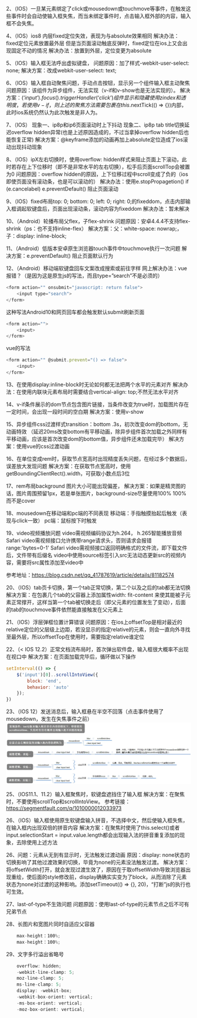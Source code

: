 2、（IOS）一旦某元素绑定了click或mousedown或touchmove等事件，在触发这些事件时会自动使输入框失焦，而当未绑定事件时，点击输入框外部的内容，输入框不会失焦。

4、（IOS）ios8 内层fixed定位失效，表现为与absolute效果相同
解决办法：fixed定位元素放置最外层
但是当页面滚动触底反弹时，fixed定位在ios上又会出现固定不动的情况
解决办法：放置到外层，定位变更为absolute

5、（IOS）输入框无法呼出虚拟键盘，
问题原因：加了样式-webkit-user-select: none;
解决方案：改成webkit-user-select: text;

6、（IOS）输入框自动聚焦问题，手动点击按钮，显示另一个组件输入框主动聚焦
问题原因：该组件为异步组件，无法实现（v-if和v-show也是无法实现的）。
解决方案：$(‘input’).focus().triggerHandler(‘click’)   组件显示和隐藏使用zindex和透明度，
若使用v-if，则上述的聚焦方法需要包裹在this.$nextTick(() => {})内部，此时ios系统仍然认为此次触发是非人为。

7、（IOS）
现象一、ip8p和ip6页面滚动时上下抖动
现象二、ip8p tab title切换延迟overflow hidden异常(也是上述原因造成的，不过当拿掉overflow hidden后也能恢复正常)
解决方案：@keyframe添加的动画再加上absolute定位造成了ios滚动出现抖动现象

8、（IOS）ipX左右切换时，使用overflow: hidden样式来阻止页面上下滚动，此时若存在上下位移时（即不是非常水平的左右切换），松手后页面scrollTop会被置为0
问题原因：overflow hidden的原因，上下位移过程中scroll变成了负的（ios即使页面没有滚动条，也是可以滚动的）
解决办法：使用e.stopPropagetion()  if (e.cancelabel) e.preventDefault() 阻止页面滚动

9、（IOS）fixed布局top: 0; bottom: 0; left: 0; right: 0;的fixeddom，点击内部输入框调起软键盘后，页面出现滚动条，滚动内容为fixeddom
解决办法：暂未解决

10、（Android）轮播布局父flex，子flex-shrink
问题原因：安卓4.4.4不支持flex-shrink（ps：也不支持inline-flex）
解决方案：父：white-space: nowrap;，子：display: inline-block;


11、（Android）低版本安卓原生浏览器touch事件中touchmove执行一次问题
解决方案：e.preventDefault() 阻止页面默认行为


12、（Android）移动端软键盘回车文案改成搜索或前往字样
网上解决办法：vue报错？（是因为这是原生js的写法，而且type=”search”不是必须的）
```javascript
<form action="" onsubmit="javascript: return false">
	<input type="search">
</form>
```

这种写法Android10和网页回车都会触发默认submit刷新页面
```javascript
<form action="">
	<input>
</form>
```

vue的写法
```javascript
<form action="" @submit.prevent="() => false">
	<input>
</form>
```

13、在使用display:inline-block时无论如何都无法把两个水平的元素对齐
解决办法：在使用内联块元素布局时需要结合vertical-align: top;不然无法水平对齐

14、v-if条件展示的dom节点包含图片链接，当条件改变为true时，加载图片存在一定时间，会出现一段时间的空白期
解决方案：使用v-show

15、异步组件css过渡样式transition：bottom .3s，初次改变dom的bottom，无动画特效
（延迟20ms改变bottom有平移动画，除异步组件首次加载之外同样有平移动画，应该是首次改变dom的bottom值，异步组件还未加载完毕）
解决方案：使用vue的css过渡动画

16、在单位变成rem时，获取节点宽高时出现精度丢失问题，在经过多个数据后，误差放大发现问题
解决方案：在获取节点宽高时，使用getBoundingClientRect().width，可获取小数点后3位

17、rem布局background 图片大小可能出现偏差，
解决方案：如果是精灵图的话，图片周围预留1px，若是单张图片，background-size尽量使用100% 100% 而不是cover

18、mousedown在移动端和pc端的不同表现
移动端：手指触摸抬起后触发（表现与click一致）
pc端：鼠标按下时触发

19、video视频播放问题
video需视频编码协议为h.264， h.265智能播放音频
Safari video需视频接口允许携带range请求头，否则请求会报错range:'bytes=0-1'
Safari video需视频接口返回明确格式的文件流，即下载文件后，文件带有后缀名
video中使用source标签引入src无法动态更新src的视频内容，需要将src属性添加至video中

参考地址：https://blog.csdn.net/qq_41787619/article/details/81182574 

20、（IOS）tab页卡切换，第一个tab正常切换，第二个以及之后的tab都无法切换
解决方案：在包裹几个tab的父容器上添加属性width: fit-content 来使其能被子元素正常撑开，这样当第一个tab被切换走后（即父元素的位置发生了变动），后面的tab的touchmove事件依然能直接触发在父元素上

21、（IOS）浮层弹框位置计算错误
问题原因：在ios上offsetTop是相对最近的relative定位的父层级上边距，若没显示的指定relative的元素，则会一直向外寻找至最外层，所以offsetTop在使用时，需要指定relative谁定位

22、（< IOS 12.2）正常文档流布局时，首次弹出软件盘，输入框很大概率不出现在视口中
解决方案：在页面加载完毕后，循环做以下操作
```javascript
setInterval(() => {
	$('input')[0]..scrollIntoView({
        block: 'end',
        behavior: 'auto'
    });
})
```

23、（IOS 12）发送消息后，输入框悬在半空不回落（点击事件使用了mousedown，发生在失焦事件之前）
![avatar](./images/image.png)


25、（IOS11.1、11.2）输入框聚焦时，软键盘遮挡住了输入框
解决方案：在聚焦时，不要使用scrollTop和scrollIntoView。
参考链接：https://segmentfault.com/q/1010000012033973 

26、（IOS）输入框使用原生软键盘输入拼音，不选择中文，然后使输入框失焦，在输入框内出现双倍的拼音内容
解决方案：在聚焦时使用了this.select()或者input.selectionStart = input.value.length都会出现输入法的拼音重复添加的现象，去除使用上述方法


26、问题：元素从无到有显示时，无法触发过渡动画
原因：display: none状态的切换影响了其他过渡效果的切换，毕竟为none的元素没法触发过渡。
解决方案：将offsetWidth打开，就会发现过渡生效了，原因在于取offsetWidth导致浏览器出现重绘，使后面的style修改前，display确确实实变为了block，从而消除了元素状态为none对过渡的这种影响。添加setTimeout(() => {}, 20)，“打断”js的执行也可生效。


27、last-of-type不生效问题
问题原因：使用last-of-type的元素节点之后不可有兄弟节点

28、长图片和宽图片同时自适应父容器
```javascript
	max-height：100%;
	max-height：100%;
```

29、文字多行溢出省略号
```javascript
	overflow: hidden;
	-webkit-line-clamp: 5;
	moz-line-clamp: 5;
	ms-line-clamp: 5;
	display: -webkit-box;
	-webkit-box-orient: vertical;
	-ms-box-orient: vertical;
	-moz-box-orient: vertical;
```
